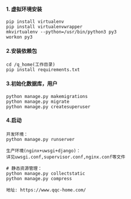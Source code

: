 #### 1. 虚拟环境安装
```
pip install virtualenv
pip install virtualenvwrapper
mkvirtualenv --python=/usr/bin/python3 py3
workon py3
```
#### 2.安装依赖包
```
cd /q_home(工作目录)
pip install requirements.txt
```
#### 3.初始化数据库，用户
```
python manage.py makemigrations
python manage.py migrate
python manage.py createsuperuser
```
#### 4.启动
```
开发环境：
python manage.py runserver

生产环境(nginx+uwsgi+django)：
详见uwsgi.conf,supervisor.conf,nginx.conf等文件

# 静态资源管理：
python manage.py collectstatic
python manage.py compress

地址: https://www.qqc-home.com/
```
